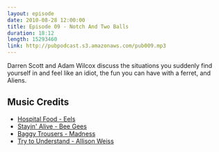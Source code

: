 ```yaml
---
layout: episode
date: 2010-08-28 12:00:00
title: Episode 09 - Notch And Two Balls
duration: 18:12
length: 15293460
link: http://pubpodcast.s3.amazonaws.com/pub009.mp3
---
```


Darren Scott and Adam Wilcox discuss the situations you suddenly find yourself in and feel like an idiot, the fun you can have with a ferret, and Aliens.

## Music Credits

- [Hospital Food - Eels](http://itunes.apple.com/gb/album/hospital-food/id14394568?i=14394597)
- [Stayin' Alive - Bee Gees](http://itunes.apple.com/gb/album/stayin-alive/id373208547?i=373208741)
- [Baggy Trousers - Madness](http://itunes.apple.com/gb/album/baggy-trousers/id328500716?i=328501059)
- [Try to Understand - Allison Weiss](http://itunes.apple.com/gb/album/try-to-understand/id335039973?i=335039983)